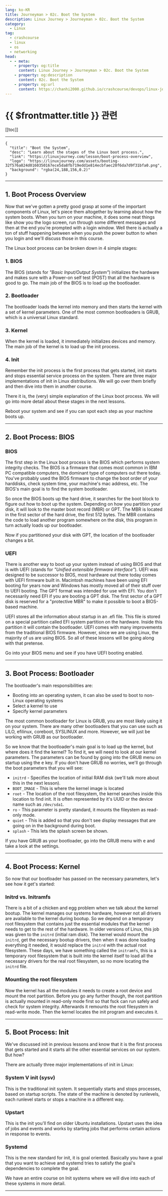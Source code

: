 ```yaml
---
lang: ko-KR
title: Journeyman > 02c. Boot the System
description: Linux Journey > Journeyman > 02c. Boot the System
category:
  - Linux
tag: 
  - crashcourse
  - linux
  - os
  - networking
head:
  - - meta:
    - property: og:title
      content: Linux Journey > Journeyman > 02c. Boot the System
    - property: og:description
      content: 02c. Boot the System
    - property: og:url
      content: https://chanhi2000.github.io/crashcourse/devops/linux-journey/02-journeyman/02c-boot-the-system.html
---
```


# {{ $frontmatter.title }} 관련

[[toc]]

---

```component VPCard
{
  "title": "Boot the System",
  "desc": "Learn about the stages of the Linux boot process.",
  "link": "https://linuxjourney.com/lesson/boot-process-overview",
  "logo": "https://linuxjourney.com/assets/booting-32f576a824d0160350167ece5da8fb719edd1e814ecbfaec20f6da7d9f31bfa0.png",
  "background": "rgba(24,188,156,0.2)"
}
```

---

## 1. Boot Process Overview

Now that we've gotten a pretty good grasp at some of the important components of Linux, let's piece them altogether by learning about how the system boots. When you turn on your machine, it does some neat things like show you the logo screen, run through some different messages and then at the end you're prompted with a login window. Well there is actually a ton of stuff happening between when you push the power button to when you login and we'll discuss those in this course.

The Linux boot process can be broken down in 4 simple stages:

### 1. BIOS

The BIOS (stands for _"Basic Input/Output System"_) initializes the hardware and makes sure with a Power-on self test (POST) that all the hardware is good to go. The main job of the BIOS is to load up the bootloader.

### 2. Bootloader

The bootloader loads the kernel into memory and then starts the kernel with a set of kernel parameters. One of the most common bootloaders is GRUB, which is a universal Linux standard.

### 3. Kernel

When the kernel is loaded, it immediately initializes devices and memory. The main job of the kernel is to load up the init process.

### 4. Init

Remember the init process is the first process that gets started, init starts and stops essential service process on the system. There are three major implementations of init in Linux distributions. We will go over them briefly and then dive into them in another course.

There it is, the (very) simple explanation of the Linux boot process. We will go into more detail about these stages in the next lessons.

Reboot your system and see if you can spot each step as your machine boots up.

---

## 2. Boot Process: BIOS

### BIOS

The first step in the Linux boot process is the BIOS which performs system integrity checks. The BIOS is a firmware that comes most common in IBM PC compatible computers, the dominant type of computers out there today. You've probably used the BIOS firmware to change the boot order of your harddisks, check system time, your machine's mac address, etc. The BIOS's main goal is to find the system bootloader.

So once the BIOS boots up the hard drive, it searches for the boot block to figure out how to boot up the system. Depending on how you partition your disk, it will look to the master boot record (MBR) or GPT. The MBR is located in the first sector of the hard drive, the first 512 bytes. The MBR contains the code to load another program somewhere on the disk, this program in turn actually loads up our bootloader.

Now if you partitioned your disk with GPT, the location of the bootloader changes a bit.

### UEFI

There is another way to boot up your system instead of using BIOS and that is with UEFI (stands for _"Unified extensible firmware interface"_). UEFI was designed to be successor to BIOS, most hardware out there today comes with UEFI firmware built in. Macintosh machines have been using EFI booting for years now and Windows has mostly moved all of their stuff over to UEFI booting. The GPT format was intended for use with EFI. You don't necessarily need EFI if you are booting a GPT disk. The first sector of a GPT disk is reserved for a "protective MBR" to make it possible to boot a BIOS-based machine.

UEFI stores all the information about startup in an .efi file. This file is stored on a special partition called EFI system partition on the hardware. Inside this partition it will contain the bootloader. UEFI comes with many improvements from the traditional BIOS firmware. However, since we are using Linux, the majority of us are using BIOS. So all of these lessons will be going along with that pretense.

Go into your BIOS menu and see if you have UEFI booting enabled.

---

## 3. Boot Process: Bootloader

The bootloader's main responsibilities are:

- Booting into an operating system, it can also be used to boot to non-Linux operating systems
- Select a kernel to use
- Specify kernel parameters

The most common bootloader for Linux is GRUB, you are most likely using it on your system. There are many other bootloaders that you can use such as LILO, efilinux, coreboot, SYSLINUX and more. However, we will just be working with GRUB as our bootloader.

So we know that the bootloader's main goal is to load up the kernel, but where does it find the kernel? To find it, we will need to look at our kernel parameters. The parameters can be found by going into the GRUB menu on startup using the <kbd>e</kbd> key. If you don't have GRUB no worries, we'll go through the boot parameters that you will see:

- `initrd` - Specifies the location of initial RAM disk (we'll talk more about this in the next lesson).
- `BOOT_IMAGE` - This is where the kernel image is located
- `root` - The location of the root filesystem, the kernel searches inside this location to find init. It is often represented by it's UUID or the device name such as <FontIcon icon="fas fa-folder-open"/>`/dev/sda1`.
- `ro` - This parameter is pretty standard, it mounts the fileystem as read-only mode.
- `quiet` - This is added so that you don't see display messages that are going on in the background during boot.
- `splash` - This lets the splash screen be shown. 

If you have GRUB as your bootloader, go into the GRUB menu with <kbd>e</kbd> and take a look at the settings.

---

## 4. Boot Process: Kernel

So now that our bootloader has passed on the necessary parameters, let's see how it get's started:

### Initrd vs. Initramfs

There is a bit of a chicken and egg problem when we talk about the kernel bootup. The kernel manages our systems hardware, however not all drivers are available to the kernel during bootup. So we depend on a temporary root filesystem that contains just the essential modules that the kernel needs to get to the rest of the hardware. In older versions of Linux, this job was given to the <FontIcon icon="iconfont icon-file"/>`initrd` (initial ram disk). The kernel would mount the <FontIcon icon="iconfont icon-file"/>`initrd`, get the necessary bootup drivers, then when it was done loading everything it needed, it would replace the <FontIcon icon="iconfont icon-file"/>`initrd` with the actual root filesystem. These days, we have something called the `initramfs`, this is a temporary root filesystem that is built into the kernel itself to load all the necessary drivers for the real root filesystem, so no more locating the <FontIcon icon="iconfont icon-file"/>`initrd` file.

### Mounting the root filesystem

Now the kernel has all the modules it needs to create a root device and mount the root partition. Before you go any further though, the root partition is actually mounted in read-only mode first so that fsck can run safely and check for system integrity. Afterwards it remounts the root filesystem in read-write mode. Then the kernel locates the init program and executes it.

---

## 5. Boot Process: Init

We've discussed init in previous lessons and know that it is the first process that gets started and it starts all the other essential services on our system. But how?

There are actually three major implementations of init in Linux:

### System V init (sysv)

This is the traditional init system. It sequentially starts and stops processes, based on startup scripts. The state of the machine is denoted by runlevels, each runlevel starts or stops a machine in a different way.

### Upstart

This is the init you'll find on older Ubuntu installations. Upstart uses the idea of jobs and events and works by starting jobs that performs certain actions in response to events.

### Systemd

This is the new standard for init, it is goal oriented. Basically you have a goal that you want to achieve and systemd tries to satisfy the goal's dependencies to complete the goal.

We have an entire course on Init systems where we will dive into each of these systems in more detail.

---

<TagLinks />